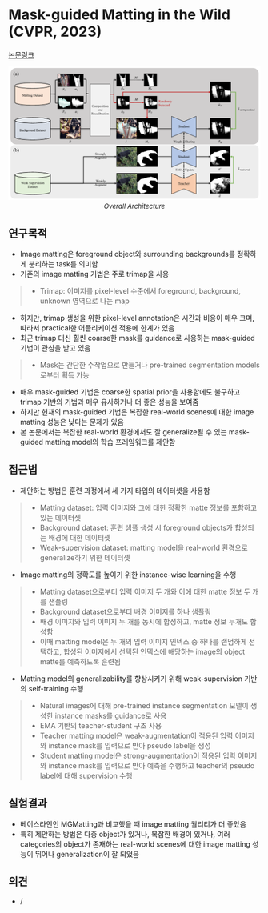 # Mask-guided Matting in the Wild (CVPR, 2023)

[논문링크](https://openaccess.thecvf.com/content/CVPR2023/html/Park_Mask-Guided_Matting_in_the_Wild_CVPR_2023_paper.html)

<p align="center">
    <img width="800" alt='fig1' src="../img/park2023mask.png?raw=true"></br>
    <em><font size=2>Overall Architecture</font></em>
</p>

## 연구목적
- Image matting은 foreground object와 surrounding backgrounds를 정확하게 분리하는 task를 의미함
- 기존의 image matting 기법은 주로 trimap을 사용
> - Trimap: 이미지를 pixel-level 수준에서 foreground, background, unknown 영역으로 나눈 map
- 하지만, trimap 생성을 위한 pixel-level annotation은 시간과 비용이 매우 크며, 따라서 practical한 어플리케이션 적용에 한계가 있음
- 최근 trimap 대신 훨씬 coarse한 mask를 guidance로 사용하는 mask-guided 기법이 관심을 받고 있음
> - Mask는 간단한 수작업으로 만들거나 pre-trained segmentation models로부터 획득 가능
- 매우 mask-guided 기법은 coarse한 spatial prior을 사용함에도 불구하고 trimap 기반의 기법과 매우 유사하거나 더 좋은 성능을 보여줌
- 하지만 현재의 mask-guided 기법은 복잡한 real-world scenes에 대한 image matting 성능은 낮다는 문제가 있음
- 본 논문에서는 복잡한 real-world 환경에서도 잘 generalize될 수 있는 mask-guided matting model의 학습 프레임워크를 제안함

## 접근법
- 제안하는 방법은 훈련 과정에서 세 가지 타입의 데이터셋을 사용함
> - Matting dataset: 입력 이미지와 그에 대한 정확한 matte 정보를 포함하고 있는 데이터셋
> - Background dataset: 훈련 샘플 생성 시 foreground objects가 합성되는 배경에 대한 데이터셋
> - Weak-supervision dataset: matting model을 real-world 환경으로 generalize하기 위한 데이터셋
- Image matting의 정확도를 높이기 위한 instance-wise learning을 수행
> - Matting dataset으로부터 입력 이미지 두 개와 이에 대한 matte 정보 두 개를 샘플링
> - Background dataset으로부터 배경 이미지를 하나 샘플링
> - 배경 이미지와 입력 이미지 두 개를 동시에 합성하고, matte 정보 두개도 합성함
> - 이때 matting model은 두 개의 입력 이미지 인덱스 중 하나를 랜덤하게 선택하고, 합성된 이미지에서 선택된 인덱스에 해당하는 image의 object matte를 예측하도록 훈련됨
- Matting model의 generalizability를 향상시키기 위해 weak-supervision 기반의 self-training 수행
> - Natural images에 대해 pre-trained instance segmentation 모델이 생성한 instance masks를 guidance로 사용
> - EMA 기반의 teacher-student 구조 사용
> - Teacher matting model은 weak-augmentation이 적용된 입력 이미지와 instance mask를 입력으로 받아 pseudo label을 생성
> - Student matting model은 strong-augmentation이 적용된 입력 이미지와 instance mask를 입력으로 받아 예측을 수행하고 teacher의 pseudo label에 대해 supervision 수행

## 실험결과
- 베이스라인인 MGMatting과 비교했을 때 image matting 퀄리티가 더 좋았음
- 특히 제안하는 방법은 다중 object가 있거나, 복잡한 배경이 있거나, 여러 categories의 object가 존재하는 real-world scenes에 대한 image matting 성능이 뛰어나 generalization이 잘 되었음

## 의견
- /